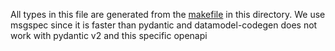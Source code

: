 All types in this file are generated from the [makefile](./makefile) in this directory. We use msgspec since it is faster than pydantic and datamodel-codegen does not work with pydantic v2 and this specific openapi